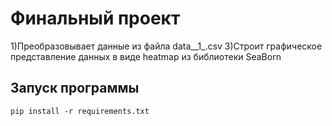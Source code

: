 # Финальный проект

1)Преобразовывает данные из файла data__1_.csv
3)Строит графическое представление данных в виде heatmap из библиотеки SeaBorn

## Запуск программы

`pip install -r requirements.txt`
